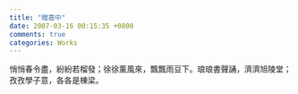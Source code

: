 ```yaml
---
title: "贈嘉中"
date: 2007-03-16 00:15:35 +0800
comments: true
categories: Works
---
```

悄悄春令盡，紛紛若榴發；徐徐薰風來，飄飄雨豆下。琅琅書聲誦，濟濟旭陵堂；孜孜學子意，各各是棟梁。<br />
